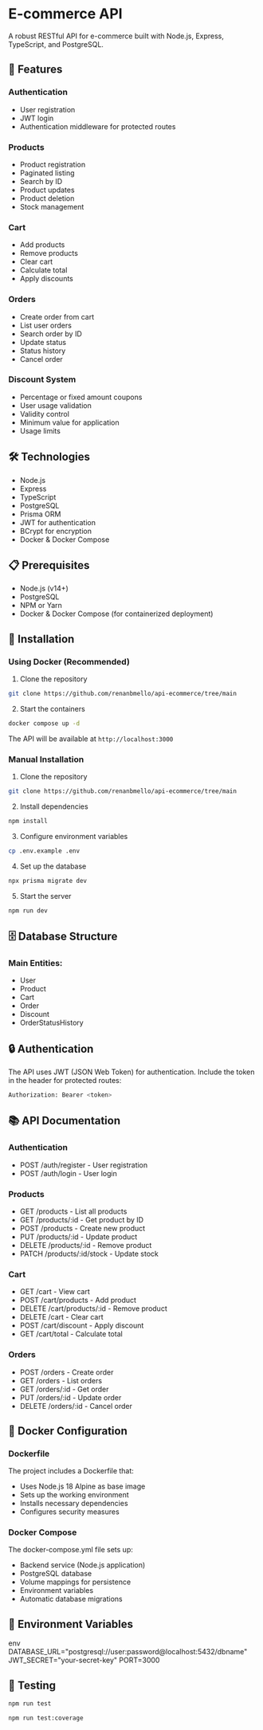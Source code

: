 # E-commerce API

A robust RESTful API for e-commerce built with Node.js, Express, TypeScript, and PostgreSQL.

## 🚀 Features

### Authentication

- User registration
- JWT login
- Authentication middleware for protected routes

### Products

- Product registration
- Paginated listing
- Search by ID
- Product updates
- Product deletion
- Stock management

### Cart

- Add products
- Remove products
- Clear cart
- Calculate total
- Apply discounts

### Orders

- Create order from cart
- List user orders
- Search order by ID
- Update status
- Status history
- Cancel order

### Discount System

- Percentage or fixed amount coupons
- User usage validation
- Validity control
- Minimum value for application
- Usage limits

## 🛠️ Technologies

- Node.js
- Express
- TypeScript
- PostgreSQL
- Prisma ORM
- JWT for authentication
- BCrypt for encryption
- Docker & Docker Compose

## 📋 Prerequisites

- Node.js (v14+)
- PostgreSQL
- NPM or Yarn
- Docker & Docker Compose (for containerized deployment)

## 🔧 Installation

### Using Docker (Recommended)

1. Clone the repository

```bash
git clone https://github.com/renanbmello/api-ecommerce/tree/main
```

2. Start the containers

```bash
docker compose up -d
```

The API will be available at `http://localhost:3000`

### Manual Installation

1. Clone the repository

```bash
git clone https://github.com/renanbmello/api-ecommerce/tree/main
```

2. Install dependencies

```bash
npm install
```

3. Configure environment variables

```bash
cp .env.example .env
```

4. Set up the database

```bash
npx prisma migrate dev
```

5. Start the server

```bash
npm run dev
```

## 🗄️ Database Structure

### Main Entities:

- User
- Product
- Cart
- Order
- Discount
- OrderStatusHistory

## 🔒 Authentication

The API uses JWT (JSON Web Token) for authentication. Include the token in the header for protected routes:

```bash
Authorization: Bearer <token>
```

## 📚 API Documentation

### Authentication

- POST /auth/register - User registration
- POST /auth/login - User login

### Products

- GET /products - List all products
- GET /products/:id - Get product by ID
- POST /products - Create new product
- PUT /products/:id - Update product
- DELETE /products/:id - Remove product
- PATCH /products/:id/stock - Update stock

### Cart

- GET /cart - View cart
- POST /cart/products - Add product
- DELETE /cart/products/:id - Remove product
- DELETE /cart - Clear cart
- POST /cart/discount - Apply discount
- GET /cart/total - Calculate total

### Orders

- POST /orders - Create order
- GET /orders - List orders
- GET /orders/:id - Get order
- PUT /orders/:id - Update order
- DELETE /orders/:id - Cancel order

## 🐳 Docker Configuration

### Dockerfile

The project includes a Dockerfile that:

- Uses Node.js 18 Alpine as base image
- Sets up the working environment
- Installs necessary dependencies
- Configures security measures

### Docker Compose

The docker-compose.yml file sets up:

- Backend service (Node.js application)
- PostgreSQL database
- Volume mappings for persistence
- Environment variables
- Automatic database migrations

## 🔐 Environment Variables

env
DATABASE_URL="postgresql://user:password@localhost:5432/dbname"
JWT_SECRET="your-secret-key"
PORT=3000

## 🧪 Testing

```bash
npm run test
```

```bash
npm run test:coverage
```
